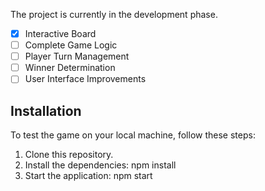 The project is currently in the development phase.

- [x] Interactive Board
- [ ] Complete Game Logic
- [ ] Player Turn Management
- [ ] Winner Determination
- [ ]  User Interface Improvements

## Installation


To test the game on your local machine, follow these steps:

1. Clone this repository.
2. Install the dependencies: npm install
3. Start the application: npm start
